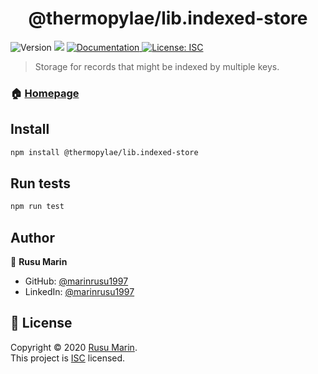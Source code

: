<h1 align="center">@thermopylae/lib.indexed-store</h1>
<p>
  <img alt="Version" src="https://img.shields.io/badge/version-0.0.1-blue.svg?cacheSeconds=2592000" />
  <img src="https://img.shields.io/badge/node-%3E%3D%2014-blue.svg" />
<a href="__DOCUMENTATION_URL_PLACEHOLDER__" target="_blank">
  <img alt="Documentation" src="https://img.shields.io/badge/documentation-yes-brightgreen.svg" />
</a>
<a href="__LICENSE_URL_PLACEHOLDER__" target="_blank">
  <img alt="License: ISC" src="https://img.shields.io/badge/License-ISC-yellow.svg" />
</a>
</p>

> Storage for records that might be indexed by multiple keys.

### 🏠 [Homepage](__HOMEPAGE_URL_PLACEHOLDER__)


## Install

```sh
npm install @thermopylae/lib.indexed-store
```

## Run tests

```sh
npm run test
```

## Author

👤 **Rusu Marin**

* GitHub: [@marinrusu1997](https://github.com/marinrusu1997)
* LinkedIn: [@marinrusu1997](https://linkedin.com/in/marinrusu1997)

## 📝 License

Copyright © 2020 [Rusu Marin](https://github.com/marinrusu1997). <br/>
This project is [ISC](__LICENSE_URL_PLACEHOLDER__) licensed.
